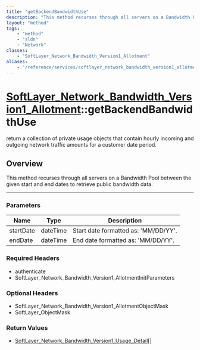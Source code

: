 ```yaml
---
title: "getBackendBandwidthUse"
description: "This method recurses through all servers on a Bandwidth Pool between the given start and end dates to retrieve public ba... "
layout: "method"
tags:
    - "method"
    - "sldn"
    - "Network"
classes:
    - "SoftLayer_Network_Bandwidth_Version1_Allotment"
aliases:
    - "/reference/services/softlayer_network_bandwidth_version1_allotment/getBackendBandwidthUse"
---
```

# [SoftLayer_Network_Bandwidth_Version1_Allotment](/reference/services/SoftLayer_Network_Bandwidth_Version1_Allotment)::getBackendBandwidthUse


return a collection of private usage objects that contain hourly incoming and outgoing network traffic amounts for a customer date period. 


## Overview 
This method recurses through all servers on a Bandwidth Pool between the given start and end dates to retrieve public bandwidth data. 

-----

### Parameters 
|Name | Type | Description |
| --- | --- | --- |
|startDate| dateTime| Start date formatted as: 'MM/DD/YY'.|
|endDate| dateTime| End date formatted as: 'MM/DD/YY'.|


### Required Headers
* authenticate
* SoftLayer_Network_Bandwidth_Version1_AllotmentInitParameters


### Optional Headers
* SoftLayer_Network_Bandwidth_Version1_AllotmentObjectMask
* SoftLayer_ObjectMask

### Return Values
* <a href='/reference/datatypes/SoftLayer_Network_Bandwidth_Version1_Usage_Detail'>SoftLayer_Network_Bandwidth_Version1_Usage_Detail[] </a>




